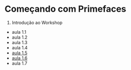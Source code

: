 # Começando com Primefaces
1. Introdução ao Workshop  
 * aula 1.1
 * aula 1.2
 * aula 1.3
 * aula 1.4
 * [aula 1.5](./aula_1.5)
 * [aula 1.6](./aula_1.6)
 * aula 1.7
